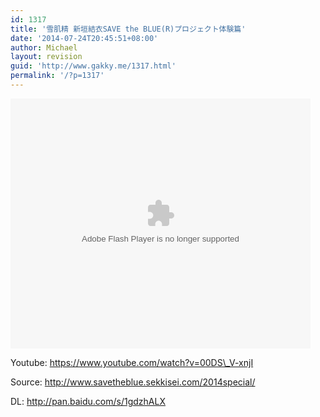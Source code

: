 ```yaml
---
id: 1317
title: '雪肌精 新垣結衣SAVE the BLUE(R)プロジェクト体験篇'
date: '2014-07-24T20:45:51+08:00'
author: Michael
layout: revision
guid: 'http://www.gakky.me/1317.html'
permalink: '/?p=1317'
---
```


<embed align="middle" allowfullscreen="allowfullscreen" allowscriptaccess="always" height="400" quality="high" src="http://player.youku.com/player.php/sid/XNzQ0NzAwMDI0/v.swf" type="application/x-shockwave-flash" width="480"></embed>

Youtube: https://www.youtube.com/watch?v=00DS\_V-xnjI

Source: http://www.savetheblue.sekkisei.com/2014special/

DL: <http://pan.baidu.com/s/1gdzhALX>